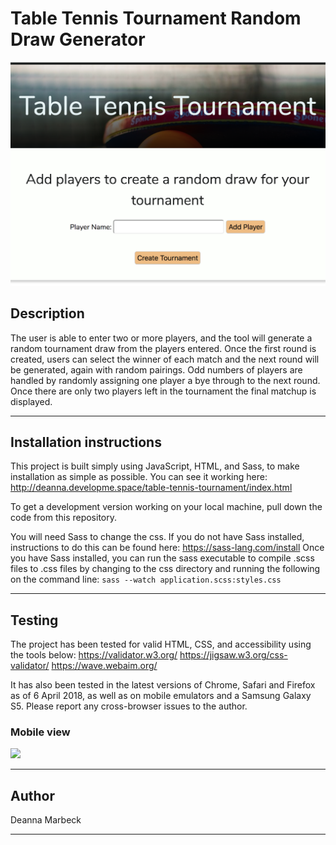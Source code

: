 # Table Tennis Tournament Random Draw Generator

<img src="images/table-tennis.png" />

## Description

The user is able to enter two or more players, and the tool will generate a random tournament draw from the players entered.  Once the first round is created, users can select the winner of each match and the next round will be generated, again with random pairings.  Odd numbers of players are handled by randomly assigning one player a bye through to the next round.  Once there are only two players left in the tournament the final matchup is displayed.

---

## Installation instructions

This project is built simply using JavaScript, HTML, and Sass, to make installation as simple as possible.  You can see it working here:
http://deanna.developme.space/table-tennis-tournament/index.html 

To get a development version working on your local machine, pull down the code from this repository.  

You will need Sass to change the css.  If you do not have Sass installed, instructions to do this can be found here:
https://sass-lang.com/install
Once you have Sass installed, you can run the sass executable to compile .scss files to .css files by changing to the css directory and running the following on the command line:
`sass --watch application.scss:styles.css`

---

## Testing

The project has been tested for valid HTML, CSS, and accessibility using the tools below:
https://validator.w3.org/
https://jigsaw.w3.org/css-validator/
https://wave.webaim.org/

It has also been tested in the latest versions of Chrome, Safari and Firefox as of 6 April 2018, as well as on mobile emulators and a Samsung Galaxy S5.  Please report any cross-browser issues to the author.

### Mobile view

<img src="images/table-tennis-mobile" />

---

## Author

Deanna Marbeck

---
